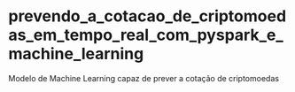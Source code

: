 # prevendo_a_cotacao_de_criptomoedas_em_tempo_real_com_pyspark_e_machine_learning
Modelo de Machine Learning capaz de prever a cotação de criptomoedas
